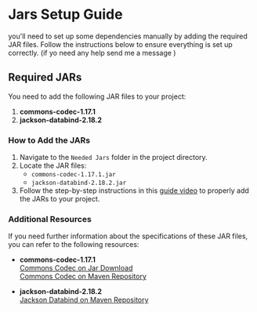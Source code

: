# Jars Setup Guide

you'll need to set up some dependencies manually by adding the required JAR files. Follow the instructions below to ensure everything is set up correctly. (if yo need any help send me a message )

## Required JARs

You need to add the following JAR files to your project:

1. **commons-codec-1.17.1**
2. **jackson-databind-2.18.2**

### How to Add the JARs

1. Navigate to the `Needed Jars` folder in the project directory. 
2. Locate the JAR files:
   - `commons-codec-1.17.1.jar`
   - `jackson-databind-2.18.2.jar`
3. Follow the step-by-step instructions in this [guide video](https://www.youtube.com/watch?v=L5fRigcRqGY) to properly add the JARs to your project.

### Additional Resources

If you need further information about the specifications of these JAR files, you can refer to the following resources:

- **commons-codec-1.17.1**  
  [Commons Codec on Jar Download](https://jar-download.com/artifacts/commons-codec/commons-codec)  
  [Commons Codec on Maven Repository](https://mvnrepository.com/artifact/commons-codec/commons-codec)

- **jackson-databind-2.18.2**  
  [Jackson Databind on Maven Repository](https://mvnrepository.com/artifact/com.fasterxml.jackson.core/jackson-databind/2.18.2)


